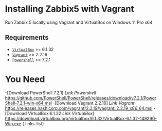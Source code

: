 # Installing Zabbix5 with Vagrant

Run Zabbix 5 locally using Vagrant and VirtualBox on Windows 11 Pro x64

## Requirements

- [`VirtualBox`](https://www.virtualbox.org/) >= 6.1.32
- [`Vagrant`](https://www.vagrantup.com/) >= 2.2.19
- [`Powershell`](https://microsoft.com/) >= 7.2.1

# You Need

-[Download PowerShell 7.2.1] *Link Powershell* https://github.com/PowerShell/PowerShell/releases/download/v7.2.1/PowerShell-7.2.1-win-x64.msi
-[Download Vagrant 2.2.19] *Link Vagrant* https://releases.hashicorp.com/vagrant/2.2.19/vagrant_2.2.19_x86_64.msi
-[Download VirtualBox 6.1.32 *Link VirtualBox*] https://download.virtualbox.org/virtualbox/6.1.32/VirtualBox-6.1.32-149290-Win.exe
{.links-list}
